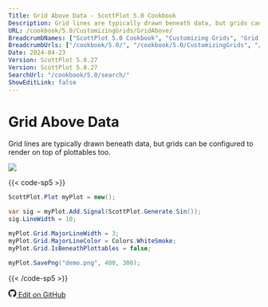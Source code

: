 ```yaml
---
Title: Grid Above Data - ScottPlot 5.0 Cookbook
Description: Grid lines are typically drawn beneath data, but grids can be configured to render on top of plottables too.
URL: /cookbook/5.0/CustomizingGrids/GridAbove/
BreadcrumbNames: ["ScottPlot 5.0 Cookbook", "Customizing Grids", "Grid Above Data"]
BreadcrumbUrls: ["/cookbook/5.0/", "/cookbook/5.0/CustomizingGrids", "/cookbook/5.0/CustomizingGrids/GridAbove"]
Date: 2024-04-23
Version: ScottPlot 5.0.27
Version: ScottPlot 5.0.27
SearchUrl: "/cookbook/5.0/search/"
ShowEditLink: false
---
```


# Grid Above Data


Grid lines are typically drawn beneath data, but grids can be configured to render on top of plottables too.

[![](/cookbook/5.0/images/GridAbove.png?240423091821)](/cookbook/5.0/images/GridAbove.png?240423091821)

{{< code-sp5 >}}

```cs
ScottPlot.Plot myPlot = new();

var sig = myPlot.Add.Signal(ScottPlot.Generate.Sin());
sig.LineWidth = 10;

myPlot.Grid.MajorLineWidth = 3;
myPlot.Grid.MajorLineColor = Colors.WhiteSmoke;
myPlot.Grid.IsBeneathPlottables = false;

myPlot.SavePng("demo.png", 400, 300);

```

{{< /code-sp5 >}}

<a href='https://github.com/ScottPlot/ScottPlot/blob/main/src/ScottPlot5/ScottPlot5%20Cookbook/Recipes/Axis/CustomizingGrids.cs'><svg xmlns="http://www.w3.org/2000/svg" width="16" height="16" fill="currentColor" class="mb-1 bi bi-github" viewBox="0 0 16 16">
  <path d="M8 0C3.58 0 0 3.58 0 8c0 3.54 2.29 6.53 5.47 7.59.4.07.55-.17.55-.38 0-.19-.01-.82-.01-1.49-2.01.37-2.53-.49-2.69-.94-.09-.23-.48-.94-.82-1.13-.28-.15-.68-.52-.01-.53.63-.01 1.08.58 1.23.82.72 1.21 1.87.87 2.33.66.07-.52.28-.87.51-1.07-1.78-.2-3.64-.89-3.64-3.95 0-.87.31-1.59.82-2.15-.08-.2-.36-1.02.08-2.12 0 0 .67-.21 2.2.82.64-.18 1.32-.27 2-.27s1.36.09 2 .27c1.53-1.04 2.2-.82 2.2-.82.44 1.1.16 1.92.08 2.12.51.56.82 1.27.82 2.15 0 3.07-1.87 3.75-3.65 3.95.29.25.54.73.54 1.48 0 1.07-.01 1.93-.01 2.2 0 .21.15.46.55.38A8.01 8.01 0 0 0 16 8c0-4.42-3.58-8-8-8"/>
</svg> Edit on GitHub</a>

